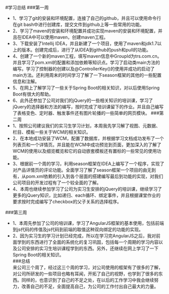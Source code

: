#学习总结
###第一周  
- 1、学习了git的安装和环境配置，连接了自己的github，并且可以使用命令行在git bash中进行创建库，提交文件到github上等一些常用的功能。  
- 2、学习了maven的安装和环境配置并成功实现maven的安装和环境配置，并且在IDEA中可以使用maven，创建maven工程。  
- 3、下载安装了Intellij IDEA，并且新建了一个项目，使用了maven和jdk1.7以上的版本。创建完成后，进行了从IDEA到github的push和pull的功能。  
- 4、创建了一个新的maven工程，填写maven信息中GroupId为trs.com.cn。并且学习了pom.xml的配置和添加依赖等知识点。学习了启动类main方法的编写。学习了控制器的创建以及@ControllerKey()的使用并成功的启动了main方法。还利用周末的时间学习了解了一下season框架的其他的一些配置信息和注解。  
- 5、在网上了解学习了一些关于Spring Boot的相关知识，对以后使用Spring Boot有很大的帮助。  
- 6、此外还参加了公司对我们的jQuery的一些相关知识的培训课，学习了jQuery的选择器和方法的编写，按时完成了培训课留下的作业。并且自己编写了表格变色、定时器、触发事件还有图片轮播的一些简单的网页模块。
###第二周  
- 1、按照公司建议我们的实习生学习计划，本周我先学习解了视图、元数据、栏目、模板一些关于WCM的相关知识。  
- 2、在本地成功安装了WCM，配置了数据库，并根据学习文档成功发布了一个列表页和一个详情页。并且能在WCM中成功预览到页面，更加深入的了解了WCM的使用以及细览概览和它的自动嵌套模板还有置标的一些常见的使用功能。  
- 3、根据前一个周的学习，利用season框架在IDEA上编写了一个程序，实现了对产品详情页的评论功能。全面学习了解了season框架一个项目的由无到有，从pom.xml依赖的引入到各个层面的搭建编写最后到功能的实现，对我们公司项目的开发过程有了一个较全面的了解。 
- 4、本周也继续参加学习了公司为实习生安排的jQuery的培训课，继续学习了更多的jQuery知识，比如递归、each循环、绑定事件，并且根据课堂作业的要求按时完成编写了checkbox的父子关系的选择程序。 
  
###第三周  
- 1、本周先参加了公司的培训课，学习了AngularJS框架的基本使用，包括前端到js代码的传值及js代码到前端的取值这种双向绑定的功能的实现。  
- 2、因为实习生的学习计划已经完成，所以在学习完AngularJS之后，我对前面学到的东西进行了全面的系统化的复习巩固，包括每一个周期的学习内容以及公司安排的实习生培训课程学到的东西。另外，还继续在网上学习了一下Spring Boot的相关知识。  
###总结  
来公司三个周了，经过这三个周的学习，对公司使用的框架有了很多的了解，对公司所研发的一些项目也略有耳闻，开拓了自己的视野，也学到了很多的东西。同样的，也意识到了自己的不足之处，在以后的工作学习中我会继续努力，改善自己的不足，全面提高自己，为公司的工作付出自己最大的力量。